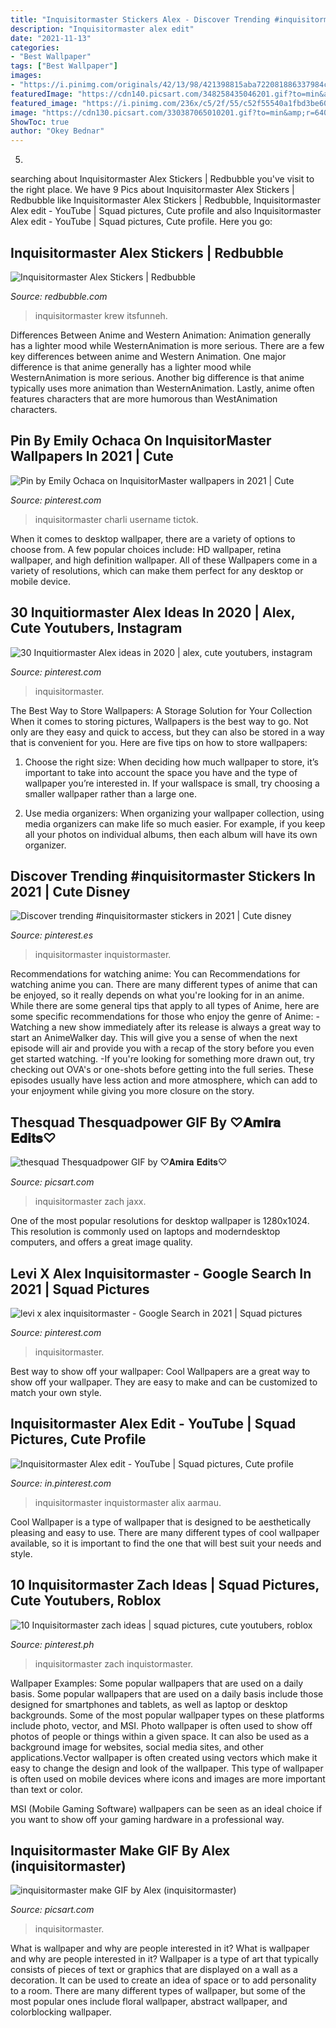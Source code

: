 ```yaml
---
title: "Inquisitormaster Stickers Alex - Discover Trending #inquisitormaster Stickers In 2021"
description: "Inquisitormaster alex edit"
date: "2021-11-13"
categories:
- "Best Wallpaper"
tags: ["Best Wallpaper"]
images:
- "https://i.pinimg.com/originals/42/13/98/421398815aba722081886337984c7bfc.png"
featuredImage: "https://cdn140.picsart.com/348258435046201.gif?to=min&amp;r=1024"
featured_image: "https://i.pinimg.com/236x/c5/2f/55/c52f55540a1fbd3be60e28c7446012ee.jpg?nii=t"
image: "https://cdn130.picsart.com/330387065010201.gif?to=min&amp;r=640"
ShowToc: true
author: "Okey Bednar"
---
```



5.

	

		
searching about Inquisitormaster Alex Stickers | Redbubble you've visit to the right place. We have 9 Pics about Inquisitormaster Alex Stickers | Redbubble like Inquisitormaster Alex Stickers | Redbubble, Inquisitormaster Alex edit - YouTube | Squad pictures, Cute profile and also Inquisitormaster Alex edit - YouTube | Squad pictures, Cute profile. Here you go:
		
    
## Inquisitormaster Alex Stickers | Redbubble

<img loading=lazy src="https://ih1.redbubble.net/image.2293587966.5210/st,small,507x507-pad,600x600,f8f8f8.jpg" onerror="this.onerror=null;this.src='https://tse2.mm.bing.net/th?id=OIP.ct3-BXIXnBNBPWRgkytgCwHaHa&amp;pid=15.1';" alt="Inquisitormaster Alex Stickers | Redbubble">

_Source: redbubble.com_

>inquisitormaster krew itsfunneh. 

	

Differences Between Anime and Western Animation: Animation generally has a lighter mood while WesternAnimation is more serious.
There are a few key differences between anime and Western Animation. One major difference is that anime generally has a lighter mood while WesternAnimation is more serious. Another big difference is that anime typically uses more animation than WesternAnimation. Lastly, anime often features characters that are more humorous than WestAnimation characters.

    
## Pin By Emily Ochaca On InquisitorMaster Wallpapers In 2021 | Cute

<img loading=lazy src="https://i.pinimg.com/236x/c5/2f/55/c52f55540a1fbd3be60e28c7446012ee.jpg?nii=t" onerror="this.onerror=null;this.src='https://tse4.mm.bing.net/th?id=OIP.pJDrqw_Lzkx7RxDLGtk4kQAAAA&amp;pid=15.1';" alt="Pin by Emily Ochaca on InquisitorMaster wallpapers in 2021 | Cute">

_Source: pinterest.com_

>inquisitormaster charli username tictok. 

	

When it comes to desktop wallpaper, there are a variety of options to choose from. A few popular choices include: HD wallpaper, retina wallpaper, and high definition wallpaper. All of these Wallpapers come in a variety of resolutions, which can make them perfect for any desktop or mobile device. 

    
## 30 Inquitiormaster Alex Ideas In 2020 | Alex, Cute Youtubers, Instagram

<img loading=lazy src="https://i.pinimg.com/474x/f8/31/60/f831607c976d5124497fb5090f7f0ba9.jpg" onerror="this.onerror=null;this.src='https://tse1.mm.bing.net/th?id=OIP.3twBHkTdWX00Qot_YTI1YAAAAA&amp;pid=15.1';" alt="30 Inquitiormaster Alex ideas in 2020 | alex, cute youtubers, instagram">

_Source: pinterest.com_

>inquisitormaster. 

	

The Best Way to Store Wallpapers: A Storage Solution for Your Collection
When it comes to storing pictures, Wallpapers is the best way to go. Not only are they easy and quick to access, but they can also be stored in a way that is convenient for you. Here are five tips on how to store wallpapers:
1) Choose the right size: When deciding how much wallpaper to store, it’s important to take into account the space you have and the type of wallpaper you’re interested in. If your wallspace is small, try choosing a smaller wallpaper rather than a large one.

2) Use media organizers: When organizing your wallpaper collection, using media organizers can make life so much easier. For example, if you keep all your photos on individual albums, then each album will have its own organizer.

    
## Discover Trending #inquisitormaster Stickers In 2021 | Cute Disney

<img loading=lazy src="https://i.pinimg.com/236x/fb/d7/b4/fbd7b4a98af7ac637ce7e70e7dc690f8.jpg?nii=t" onerror="this.onerror=null;this.src='https://tse4.mm.bing.net/th?id=OIP.LDsBpcnB4kaEiZUmzDFdzAAAAA&amp;pid=15.1';" alt="Discover trending #inquisitormaster stickers in 2021 | Cute disney">

_Source: pinterest.es_

>inquisitormaster inquistormaster. 

	

Recommendations for watching anime: You can
Recommendations for watching anime you can. There are many different types of anime that can be enjoyed, so it really depends on what you're looking for in an anime. While there are some general tips that apply to all types of Anime, here are some specific recommendations for those who enjoy the genre of Anime: 
-Watching a new show immediately after its release is always a great way to start an AnimeWalker day. This will give you a sense of when the next episode will air and provide you with a recap of the story before you even get started watching. 
-If you're looking for something more drawn out, try checking out OVA's or one-shots before getting into the full series. These episodes usually have less action and more atmosphere, which can add to your enjoyment while giving you more closure on the story.

    
## Thesquad Thesquadpower GIF By ♡𝐀𝐦𝐢𝐫𝐚 𝐄𝐝𝐢𝐭𝐬♡

<img loading=lazy src="https://cdn130.picsart.com/330387065010201.gif?to=min&amp;r=640" onerror="this.onerror=null;this.src='https://tse3.mm.bing.net/th?id=OIP.6KQjqYlIs6anqmDoNjQaqgHaEB&amp;pid=15.1';" alt="thesquad Thesquadpower GIF by ♡𝐀𝐦𝐢𝐫𝐚 𝐄𝐝𝐢𝐭𝐬♡">

_Source: picsart.com_

>inquisitormaster zach jaxx. 

	

One of the most popular resolutions for desktop wallpaper is 1280x1024. This resolution is commonly used on laptops and moderndesktop computers, and offers a great image quality.

    
## Levi X Alex Inquisitormaster - Google Search In 2021 | Squad Pictures

<img loading=lazy src="https://i.pinimg.com/originals/42/13/98/421398815aba722081886337984c7bfc.png" onerror="this.onerror=null;this.src='https://tse4.mm.bing.net/th?id=OIP.PGY__zvymdGxP8t8OwG-XQHaFj&amp;pid=15.1';" alt="levi x alex inquisitormaster - Google Search in 2021 | Squad pictures">

_Source: pinterest.com_

>inquisitormaster. 

	

Best way to show off your wallpaper:
Cool Wallpapers are a great way to show off your wallpaper. They are easy to make and can be customized to match your own style.

    
## Inquisitormaster Alex Edit - YouTube | Squad Pictures, Cute Profile

<img loading=lazy src="https://i.pinimg.com/originals/f0/65/57/f06557f8378f342912b5512358c80602.jpg" onerror="this.onerror=null;this.src='https://tse3.mm.bing.net/th?id=OIP.lXPKCZqFsfT-eiTuXOiEFgHaEK&amp;pid=15.1';" alt="Inquisitormaster Alex edit - YouTube | Squad pictures, Cute profile">

_Source: in.pinterest.com_

>inquisitormaster inquistormaster alix aarmau. 

	

Cool Wallpaper is a type of wallpaper that is designed to be aesthetically pleasing and easy to use. There are many different types of cool wallpaper available, so it is important to find the one that will best suit your needs and style.

    
## 10 Inquisitormaster Zach Ideas | Squad Pictures, Cute Youtubers, Roblox

<img loading=lazy src="https://i.pinimg.com/474x/10/5e/e2/105ee2be61cfdf87e3751dcebfca1c81.jpg" onerror="this.onerror=null;this.src='https://tse3.mm.bing.net/th?id=OIP.Zo5bFXu8rL4CwbDR-tKuxQAAAA&amp;pid=15.1';" alt="10 Inquisitormaster zach ideas | squad pictures, cute youtubers, roblox">

_Source: pinterest.ph_

>inquisitormaster zach inquistormaster. 

	

Wallpaper Examples: Some popular wallpapers that are used on a daily basis.
Some popular wallpapers that are used on a daily basis include those designed for smartphones and tablets, as well as laptop or desktop backgrounds. Some of the most popular wallpaper types on these platforms include photo, vector, and MSI. 
Photo wallpaper is often used to show off photos of people or things within a given space. It can also be used as a background image for websites, social media sites, and other applications.Vector wallpaper is often created using vectors which make it easy to change the design and look of the wallpaper. This type of wallpaper is often used on mobile devices where icons and images are more important than text or color. 

MSI (Mobile Gaming Software) wallpapers can be seen as an ideal choice if you want to show off your gaming hardware in a professional way.

    
## Inquisitormaster Make GIF By Alex (inquisitormaster)

<img loading=lazy src="https://cdn140.picsart.com/348258435046201.gif?to=min&amp;r=1024" onerror="this.onerror=null;this.src='https://tse3.mm.bing.net/th?id=OIP.qU47AaAjWgwoVZ-MDX9YpgHaGx&amp;pid=15.1';" alt="inquisitormaster make GIF by Alex (inquisitormaster)">

_Source: picsart.com_

>inquisitormaster. 

	

What is wallpaper and why are people interested in it?
What is wallpaper and why are people interested in it?
Wallpaper is a type of art that typically consists of pieces of text or graphics that are displayed on a wall as a decoration. It can be used to create an idea of space or to add personality to a room. There are many different types of wallpaper, but some of the most popular ones include floral wallpaper, abstract wallpaper, and colorblocking wallpaper.

